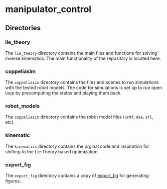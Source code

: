 # manipulator_control

## Directories

### lie_theory

The `lie_theory` directory contains the main files and functions for solving inverse kinematics. The main functionality of the repository is located here.

### coppeliasim

The `coppeliasim` directory contains the files and scenes to run simulations with the tested robot models. The code for simulations is set up to run open loop by precomputing the states and playing them back.

### robot_models

The `coppeliasim` directory contains the robot model files (`urdf`, `dae`, `stl`, etc).

### kinematic

The `kinematics` directory contains the orginal code and inspiration for shifting to the Lie Theory based optimization.

### export_fig

The `export_fig` directory contains a copy of [export_fig](https://github.com/altmany/export_fig) for generating figures.